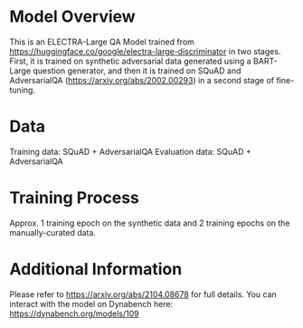 # Model Overview
This is an ELECTRA-Large QA Model trained from https://huggingface.co/google/electra-large-discriminator in two stages. First, it is trained on synthetic adversarial data generated using a BART-Large question generator, and then it is trained on SQuAD and AdversarialQA (https://arxiv.org/abs/2002.00293) in a second stage of fine-tuning.

# Data
Training data: SQuAD + AdversarialQA
Evaluation data: SQuAD + AdversarialQA

# Training Process
Approx. 1 training epoch on the synthetic data and 2 training epochs on the manually-curated data.

# Additional Information
Please refer to https://arxiv.org/abs/2104.08678 for full details. You can interact with the model on Dynabench here: https://dynabench.org/models/109